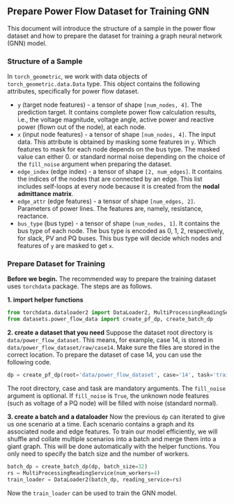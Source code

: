 ## Prepare Power Flow Dataset for Training GNN

This document will introduce the structure of a sample in the power flow dataset and how to prepare the dataset for training a graph neural network (GNN) model.

### Structure of a Sample

In `torch_geometric`, we work with data objects of `torch_geometric.data.Data` type. This object contains the following attributes, specifically for power flow dataset.
- `y` (target node features) \- a tensor of shape `[num_nodes, 4]`. The prediction target. It contains complete power flow calculation results, i.e., the voltage magnitude, voltage angle, active power and reactive power (flown out of the node), at each node. 
- `x` (input node features) \- a tensor of shape `[num_nodes, 4]`. The input data. This attribute is obtained by masking some features in `y`. Which features to mask for each node depends on the bus type. The masked value can either 0. or standard normal noise depending on the choice of the `fill_noise` argument when preparing the dataset.
- `edge_index` (edge index) \- a tensor of shape `[2, num_edges]`. It contains the indices of the nodes that are connected by an edge. This list includes self-loops at every node because it is created from the **nodal admittance matrix**.
- `edge_attr` (edge features) \- a tensor of shape `[num_edges, 2]`. Parameters of power lines. The features are, namely, resistance, reactance.
- `bus_type` (bus type) \- a tensor of shape `[num_nodes, 1]`. It contains the bus type of each node. The bus type is encoded as 0, 1, 2, respectively, for slack, PV and PQ buses. This bus type will decide which nodes and features of `y` are masked to get `x`. 


### Prepare Dataset for Training

**Before we begin.** The recommended way to prepare the training dataset uses `torchdata` package. The steps are as follows. 

**1. import helper functions**

```python
from torchdata.dataloader2 import DataLoader2, MultiProcessingReadingService
from datasets.power_flow_data import create_pf_dp, create_batch_dp
```

**2. create a dataset that you need** Suppose the dataset root directory is `data/power_flow_dataset`. This means, for example, case 14, is stored in `data/power_flow_dataset/raw/case14`. Make sure the files are stored in the correct location. To prepare the dataset of case 14, you can use the following code.

```python
dp = create_pf_dp(root='data/power_flow_dataset', case='14', task='train', fill_noise=True)
```

The root directory, case and task are mandatory arguments. The `fill_noise` argument is optional. If `fill_noise` is `True`, the unknown node features (such as voltage of a PQ node) will be filled with noise (standard normal). 

**3. create a batch and a dataloader** Now the previous `dp` can iterated to give us one scenario at a time. Each scenario contains a graph and its associated node and edge features. To train our model efficiently, we will shuffle and collate multiple scenarios into a batch and merge them into a giant graph. This will be done automatically with the helper functions. You only need to specify the batch size and the number of workers.

```python
batch_dp = create_batch_dp(dp, batch_size=32)
rs = MultiProcessingReadingService(num_workers=4)
train_loader = DataLoader2(batch_dp, reading_service=rs)
```

Now the `train_loader` can be used to train the GNN model.